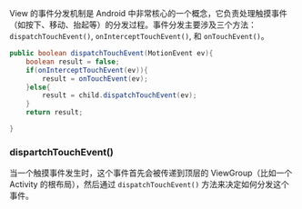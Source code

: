 
View 的事件分发机制是 Android 中非常核心的一个概念，它负责处理触摸事件（如按下、移动、抬起等）的分发过程。事件分发主要涉及三个方法：`dispatchTouchEvent()`, `onInterceptTouchEvent()`, 和 `onTouchEvent()`。

```java
public boolean dispatchTouchEvent(MotionEvent ev){
    boolean result = false;
    if(onInterceptTouchEvent(ev)){
        result = onTouchEvent(ev);
    }else{
        result = child.dispatchTouchEvent(ev);
    }
    return result;

}

```


### dispartchTouchEvent()

当一个触摸事件发生时，这个事件首先会被传递到顶层的 ViewGroup（比如一个 Activity 的根布局），然后通过 `dispatchTouchEvent()` 方法来决定如何分发这个事件。


